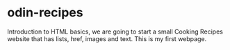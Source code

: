 # odin-recipes
Introduction to HTML basics, we are going to start a small Cooking Recipes website
that has lists, href, images and text.
This is my first webpage.
